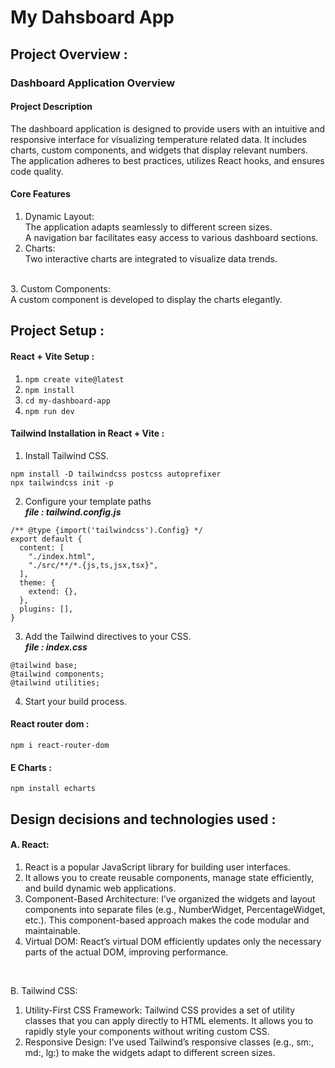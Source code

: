 # My Dahsboard App

## Project Overview :

### Dashboard Application Overview
#### Project Description
The dashboard application is designed to provide users with an intuitive and responsive interface for visualizing temperature related data. It includes charts, custom components, and widgets that display relevant numbers. The application adheres to best practices, utilizes React hooks, and ensures code quality.
<br>
#### Core Features
1. Dynamic Layout:<br>
The application adapts seamlessly to different screen sizes. <br>
A navigation bar facilitates easy access to various dashboard sections. <br>
2. Charts: <br>
Two interactive charts are integrated to visualize data trends.
<br>
3. Custom Components: <br>
A custom component is developed to display the charts elegantly.


## Project Setup :
#### React + Vite Setup : 

1. `npm create vite@latest`
2. `npm install`
3. `cd my-dashboard-app`
4. `npm run dev`

#### Tailwind Installation in React + Vite : 
1. Install Tailwind CSS. <br>
```
npm install -D tailwindcss postcss autoprefixer
npx tailwindcss init -p
```
2. Configure your template paths <br>
***file : tailwind.config.js***
```
/** @type {import('tailwindcss').Config} */
export default {
  content: [
    "./index.html",
    "./src/**/*.{js,ts,jsx,tsx}",
  ],
  theme: {
    extend: {},
  },
  plugins: [],
}
```
3. Add the Tailwind directives to your CSS. <br>
***file : index.css***
```
@tailwind base;
@tailwind components;
@tailwind utilities;
```
4. Start your build process. <br>

#### React router dom :
```
npm i react-router-dom
```

#### E Charts : 
```
npm install echarts
```


## Design decisions and technologies used :
#### A. React:
1. React is a popular JavaScript library for building user interfaces. <br>
2. It allows you to create reusable components, manage state efficiently, and build dynamic web applications. <br>
3. Component-Based Architecture: I’ve organized the widgets and layout components into separate files (e.g., NumberWidget, PercentageWidget, etc.). This component-based approach makes the code modular and maintainable.  <br>
4. Virtual DOM: React’s virtual DOM efficiently updates only the necessary parts of the actual DOM, improving performance.  <br>
<br>

B. Tailwind CSS: <br>
1. Utility-First CSS Framework: Tailwind CSS provides a set of utility classes that you can apply directly to HTML elements. It allows you to rapidly style your components without writing custom CSS.<br>
2. Responsive Design: I’ve used Tailwind’s responsive classes (e.g., sm:, md:, lg:) to make the widgets adapt to different screen sizes.


